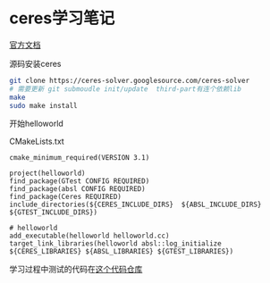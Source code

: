 # ceres学习笔记

[官方文档](http://ceres-solver.org/nnls_tutorial.html#hello-world)

源码安装ceres

``` bash
git clone https://ceres-solver.googlesource.com/ceres-solver
# 需要更新 git submoudle init/update  third-part有连个依赖lib
make
sudo make install
```

开始helloworld

CMakeLists.txt
```
cmake_minimum_required(VERSION 3.1)

project(helloworld)
find_package(GTest CONFIG REQUIRED)
find_package(absl CONFIG REQUIRED)
find_package(Ceres REQUIRED)
include_directories(${CERES_INCLUDE_DIRS}  ${ABSL_INCLUDE_DIRS} ${GTEST_INCLUDE_DIRS})

# helloworld
add_executable(helloworld helloworld.cc)
target_link_libraries(helloworld absl::log_initialize ${CERES_LIBRARIES} ${ABSL_LIBRARIES} ${GTEST_LIBRARIES})
```

学习过程中测试的代码在[这个代码仓库](https://gitee.com/wu_rong/learning-ceres)
